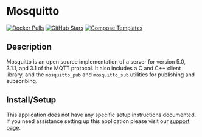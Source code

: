 # Mosquitto

[![Docker Pulls](https://img.shields.io/docker/pulls/_/eclipse-mosquitto?style=flat-square&color=607D8B&label=docker%20pulls&logo=docker)](https://hub.docker.com/_/eclipse-mosquitto)
[![GitHub Stars](https://img.shields.io/github/stars/eclipse/mosquitto?style=flat-square&color=607D8B&label=github%20stars&logo=github)](https://github.com/eclipse/mosquitto)
[![Compose Templates](https://img.shields.io/static/v1?style=flat-square&color=607D8B&label=compose&message=templates)](https://github.com/GhostWriters/DockSTARTer/tree/main/compose/.apps/mosquitto)

## Description

Mosquitto is an open source implementation of a server for version 5.0, 3.1.1,
and 3.1 of the MQTT protocol. It also includes a C and C++ client library, and
the `mosquitto_pub` and `mosquitto_sub` utilities for publishing and
subscribing.

## Install/Setup

This application does not have any specific setup instructions documented. If
you need assistance setting up this application please visit our
[support page](https://dockstarter.com/basics/support/).
